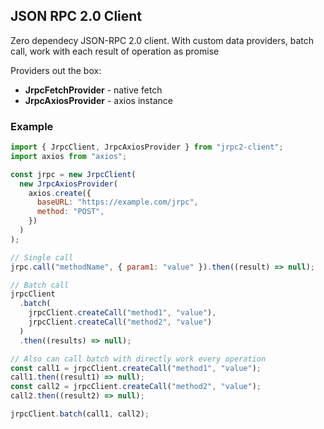 ## JSON RPC 2.0 Client

Zero dependecy JSON-RPC 2.0 client. With custom data providers, batch call, work with each result of operation as promise

Providers out the box:

- **JrpcFetchProvider** - native fetch
- **JrpcAxiosProvider** - axios instance

### Example

```js
import { JrpcClient, JrpcAxiosProvider } from "jrpc2-client";
import axios from "axios";

const jrpc = new JrpcClient(
  new JrpcAxiosProvider(
    axios.create({
      baseURL: "https://example.com/jrpc",
      method: "POST",
    })
  )
);

// Single call
jrpc.call("methodName", { param1: "value" }).then((result) => null);

// Batch call
jrpcClient
  .batch(
    jrpcClient.createCall("method1", "value"),
    jrpcClient.createCall("method2", "value")
  )
  .then((results) => null);

// Also can call batch with directly work every operation
const call1 = jrpcClient.createCall("method1", "value");
call1.then((result1) => null);
const call2 = jrpcClient.createCall("method2", "value");
call2.then((result2) => null);

jrpcClient.batch(call1, call2);
```
